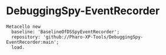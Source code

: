 # DebuggingSpy-EventRecorder

```Smalltalk
Metacello new
  baseline: 'BaselineOfDSSpyEventRecorder';
  repository: 'github://Pharo-XP-Tools/DebuggingSpy-EventRecorder:main';
  load.
  
